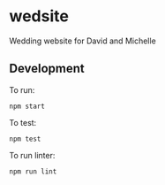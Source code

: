 # wedsite
Wedding website for David and Michelle

## Development
To run:

    npm start

To test:

    npm test

To run linter:

    npm run lint
